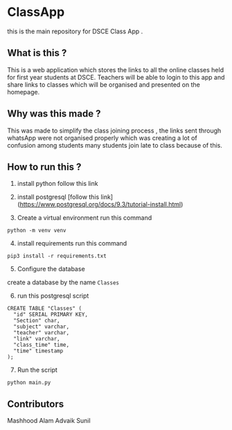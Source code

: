 # ClassApp

this is the main repository for DSCE Class App .

## What is this ?

This is a web application which stores the links to all the online classes held for first year students at DSCE. Teachers will be able to login to this app and share links to classes which will be organised and presented on the homepage.

## Why was this made ?

This was made to simplify the class joining process , the links sent through whatsApp were not organised properly which was creating a lot of confusion among students many students join late to class because of this.

## How to run this ?
 
1. install python 
follow this link

2. install postgresql 
 [follow this link] (https://www.postgresql.org/docs/9.3/tutorial-install.html)

3. Create a virtual environment
run this command 
```
python -m venv venv
```
4. install requirements
run this command 
```
pip3 install -r requirements.txt
```
5. Configure the database

create a database by the name ``` Classes ```

6. run this postgresql script
```
CREATE TABLE "Classes" (
  "id" SERIAL PRIMARY KEY,
  "Section" char,
  "subject" varchar,
  "teacher" varchar,
  "link" varchar,
  "class_time" time,
  "time" timestamp
);
```
7. Run the script
```
python main.py
```

## Contributors 
Mashhood Alam
Advaik Sunil